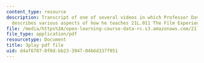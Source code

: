 ```yaml
---
content_type: resource
description: Transcript of one of several videos in which Professor David Thorburn
  describes various aspects of how he teaches 21L.011 The Film Experience.
file: /media/https%3A/open-learning-course-data-rc.s3.amazonaws.com/21l-011-the-film-experience-fall-2013/d4af67070f0dbb23394704b6d337f951_gjnJf9jobb4.pdf
file_type: application/pdf
resourcetype: Document
title: 3play pdf file
uid: d4af6707-0f0d-bb23-3947-04b6d337f951
---
```

